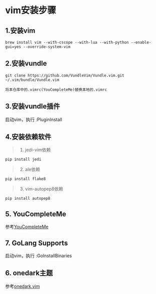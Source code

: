 # vim安装步骤

## 1.安装vim

``` shell
brew install vim --with-cscope --with-lua --with-python --enable-gui=yes --override-system-vim
```

## 2.安装vundle

```
git clone https://github.com/VundleVim/Vundle.vim.git ~/.vim/bundle/Vundle.vim

将本仓库中的.vimrc(YouCompleteMe)替换本地的.vimrc
```


## 3.安装vundle插件

启动vim，执行 :PluginInstall

## 4.安装依赖软件
> 1. jedi-vim依赖

```
pip install jedi
```

> 2. ale依赖

```
pip install flake8
```

> 3. vim-autopep8依赖

```
pip install autopep8
```

## 5. YouCompleteMe
参考[YouCompleteMe](https://github.com/Valloric/YouCompleteMe)

## 7. GoLang Supports

启动vim，执行 :GoInstallBinaries

## 6. onedark主题
参考[onedark.vim](https://github.com/joshdick/onedark.vim)
